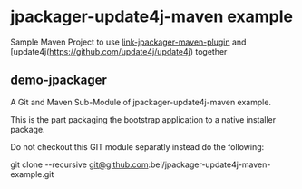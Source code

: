 # jpackager-update4j-maven example

Sample Maven Project to use [link-jpackager-maven-plugin](https://github.com/agilhard-oss/jlink-jpackager-maven-plugin)
and [update4j(https://github.com/update4j/update4j) together

## demo-jpackager

A Git and Maven Sub-Module of jpackager-update4j-maven example.

This is the part packaging the bootstrap application to a native installer package.

Do not checkout this GIT module separatly instead do the following:

git clone --recursive git@github.com:bei/jpackager-update4j-maven-example.git


